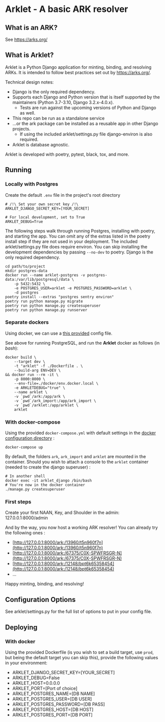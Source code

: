 # Arklet - A basic ARK resolver

## What is an ARK?
See https://arks.org/

## What is Arklet?
Arklet is a Python Django application for minting, binding, and resolving ARKs.
It is intended to follow best practices set out by https://arks.org/.

Technical design notes:
- Django is the only required dependency.
- Supports each Django and Python version that is itself supported by the maintainers (Python 3.7-3.10, Django 3.2.x-4.0.x).
    - Tests are run against the upcoming versions of Python and Django as well. 
- This repo can be run as a standalone service 
- ...or the ark package can be installed as a reusable app in other Django projects. 
    - If using the included arklet/settings.py file django-environ is also required.
- Arklet is database agnostic.

Arklet is developed with poetry, pytest, black, tox, and more.

## Running

### Locally with Postgres

Create the default `.env` file in the project's root directory

```
# /!\ Set your own secret key /!\
ARKLET_DJANGO_SECRET_KEY=[YOUR_SECRET]

# For local development, set to True
ARKLET_DEBUG=True
```

The following steps walk through running Postgres, installing with poetry, and starting
the app. You can omit any of the extras listed in the poetry install step if they are
not used in your deployment. The included arklet/settings.py file does require environ.
You can skip installing the development dependencies by passing `--no-dev` to poetry.
Django is the only required dependency.
```
cd path/to/project
mkdir postgres-data
docker run --name arklet-postgres -v postgres-data:/var/lib/postgresql/data \
    -p 5432:5432 \
    -e POSTGRES_USER=arklet -e POSTGRES_PASSWORD=arklet \
    -d postgres
poetry install --extras "postgres sentry environ"
poetry run python manage.py migrate
poetry run python manage.py createsuperuser
poetry run python manage.py runserver
```

### Separate dockers
Using docker, we can use a [this provided](./docker/env.docker.local) config file.

See above for running PostgreSQL, and run the **Arklet** docker as follows (in *bash*):
```
docker build \
    --target dev \
    -t "arklet" -f ./Dockerfile . \
    --build-arg ENV=DEV \
&& docker run --rm -it \
    -p 8000:8000 \
    --env-file=./docker/env.docker.local \
    -e ARKLETDEBUG="true" \
    --name arklet \
    -v `pwd`/ark:/app/ark \
    -v `pwd`/ark_import:/app/ark_import \
    -v `pwd`/arklet:/app/arklet \
    arklet
```

### With docker-compose
Using the provided `docker-compose.yml` with default settings in the [docker
configuration directory](./docker) :

```
docker-compose up
```

By default, the folders `ark`, `ark_import` and `arklet` are mounted in the
container. Should you wish to attach a console to the `arklet` container (needed
to create the django superuser) :
```
# In another shell
docker exec -it arklet_django /bin/bash
# You're now in the docker container
./manage.py createsuperuser
```

### First steps
Create your first NAAN, Key, and Shoulder in the admin:
127.0.0.1:8000/admin

And by the way, you now host a working ARK resolver! You can already
try the following ones :
- [http://127.0.0.1:8000/ark:/13960/t5n960f7n](http://127.0.0.1:8000/ark:/13960/t5n960f7n)
- [http://127.0.0.1:8000/ark:/67375/C0X-SPWFRSGR-N](http://127.0.0.1:8000/ark:/67375/C0X-SPWFRSGR-N)
- [http://127.0.0.1:8000/ark:/12148/bpt6k65358454](http://127.0.0.1:8000/ark:/12148/bpt6k65358454)
- ...

Happy minting, binding, and resolving!

## Configuration Options

See arklet/settings.py for the full list of options to put in your config file.

## Deploying
### With docker
Using the provided Dockerfile (is you wish to set a build target, use `prod`, 
but being the default target you can skip this), provide the following values
in your environment:

- ARKLET_DJANGO_SECRET_KEY=[YOUR_SECRET]
- ARKLET_DEBUG=False
- ARKLET_HOST=0.0.0.0
- ARKLET_PORT=[Port of choice]
- ARKLET_POSTGRES_NAME=[DB NAME]
- ARKLET_POSTGRES_USER=[DB USER]
- ARKLET_POSTGRES_PASSWORD=[DB PASS]
- ARKLET_POSTGRES_HOST=[DB HOST]
- ARKLET_POSTGRES_PORT=[DB PORT]

